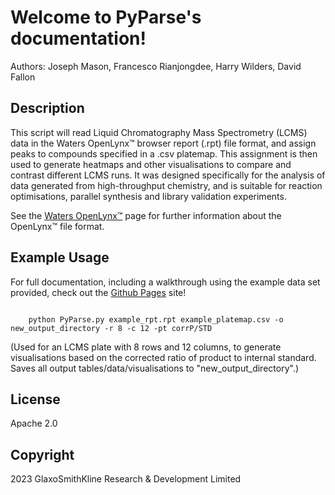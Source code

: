 
Welcome to PyParse's documentation!
===================================

Authors: Joseph Mason, Francesco Rianjongdee, Harry Wilders, David Fallon


Description
--------------- 

This script will read Liquid Chromatography Mass Spectrometry (LCMS) data in the Waters OpenLynx™ browser report (.rpt) file
format, and assign peaks to compounds specified in  a .csv platemap. This assignment is then used to generate heatmaps and 
other visualisations to compare and contrast different LCMS runs. It was designed specifically for the analysis of data generated from 
high-throughput chemistry, and is suitable for reaction optimisations, parallel synthesis
and library validation experiments. 

See the [Waters OpenLynx™](https://www.waters.com/nextgen/ie/en/library/application-notes/2007/openlynx-open-access-and-software-tools-for-managing-an-open-access-laboratory-environment.html) page for further information about the OpenLynx™ file format. 

Example Usage 
---------------

For full documentation, including a walkthrough using the example data set provided, check out the [Github Pages](https://thatchemistryguy.github.io/PyParse/index.html) site!

```

	python PyParse.py example_rpt.rpt example_platemap.csv -o new_output_directory -r 8 -c 12 -pt corrP/STD

```
(Used for an LCMS plate with 8 rows and 12 columns, to generate visualisations based 
on the corrected ratio of product to internal standard. Saves all output tables/data/visualisations
to "new_output_directory".)
		
		
License
---------------

Apache 2.0

Copyright 
---------------

2023 GlaxoSmithKline Research & Development Limited


